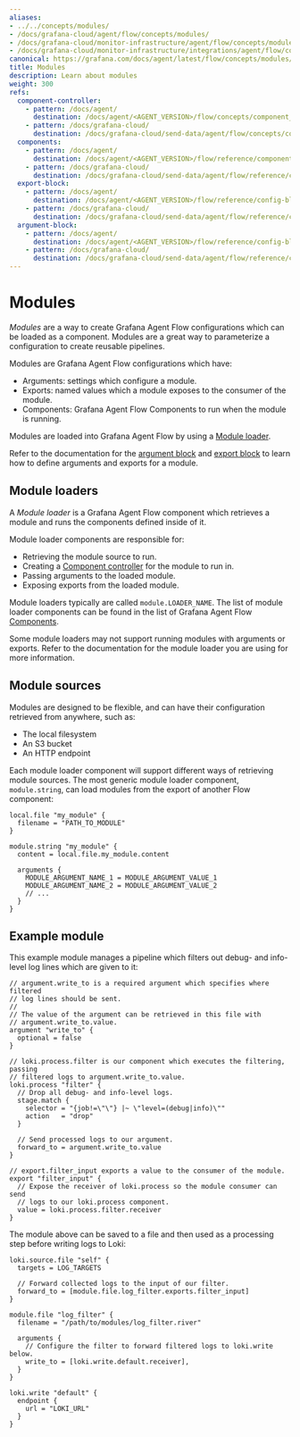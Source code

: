 ```yaml
---
aliases:
- ../../concepts/modules/
- /docs/grafana-cloud/agent/flow/concepts/modules/
- /docs/grafana-cloud/monitor-infrastructure/agent/flow/concepts/modules/
- /docs/grafana-cloud/monitor-infrastructure/integrations/agent/flow/concepts/modules/
canonical: https://grafana.com/docs/agent/latest/flow/concepts/modules/
title: Modules
description: Learn about modules
weight: 300
refs:
  component-controller:
    - pattern: /docs/agent/
      destination: /docs/agent/<AGENT_VERSION>/flow/concepts/component_controller/
    - pattern: /docs/grafana-cloud/
      destination: /docs/grafana-cloud/send-data/agent/flow/concepts/component_controller/
  components:
    - pattern: /docs/agent/
      destination: /docs/agent/<AGENT_VERSION>/flow/reference/components/
    - pattern: /docs/grafana-cloud/
      destination: /docs/grafana-cloud/send-data/agent/flow/reference/components/
  export-block:
    - pattern: /docs/agent/
      destination: /docs/agent/<AGENT_VERSION>/flow/reference/config-blocks/export/
    - pattern: /docs/grafana-cloud/
      destination: /docs/grafana-cloud/send-data/agent/flow/reference/config-blocks/export/
  argument-block:
    - pattern: /docs/agent/
      destination: /docs/agent/<AGENT_VERSION>/flow/reference/config-blocks/argument/
    - pattern: /docs/grafana-cloud/
      destination: /docs/grafana-cloud/send-data/agent/flow/reference/config-blocks/argument/
---
```


# Modules

_Modules_ are a way to create Grafana Agent Flow configurations which can be
loaded as a component. Modules are a great way to parameterize a configuration
to create reusable pipelines.

Modules are Grafana Agent Flow configurations which have:

* Arguments: settings which configure a module.
* Exports: named values which a module exposes to the consumer of the module.
* Components: Grafana Agent Flow Components to run when the module is running.

Modules are loaded into Grafana Agent Flow by using a [Module
loader](#module-loaders).

Refer to the documentation for the [argument block](ref:argument-block) and [export block](ref:export-block) to
learn how to define arguments and exports for a module.

## Module loaders

A _Module loader_ is a Grafana Agent Flow component which retrieves a module
and runs the components defined inside of it.

Module loader components are responsible for:

* Retrieving the module source to run.
* Creating a [Component controller](ref:component-controller) for the module to run in.
* Passing arguments to the loaded module.
* Exposing exports from the loaded module.

Module loaders typically are called `module.LOADER_NAME`. The list of module
loader components can be found in the list of Grafana Agent Flow
[Components](ref:components).

Some module loaders may not support running modules with arguments or exports.
Refer to the documentation for the module loader you are using for more
information.

## Module sources

Modules are designed to be flexible, and can have their configuration retrieved
from anywhere, such as:

* The local filesystem
* An S3 bucket
* An HTTP endpoint

Each module loader component will support different ways of retrieving module
sources. The most generic module loader component, `module.string`, can load
modules from the export of another Flow component:

```river
local.file "my_module" {
  filename = "PATH_TO_MODULE"
}

module.string "my_module" {
  content = local.file.my_module.content

  arguments {
    MODULE_ARGUMENT_NAME_1 = MODULE_ARGUMENT_VALUE_1
    MODULE_ARGUMENT_NAME_2 = MODULE_ARGUMENT_VALUE_2
    // ...
  }
}
```

## Example module

This example module manages a pipeline which filters out debug- and info-level
log lines which are given to it:

```river
// argument.write_to is a required argument which specifies where filtered
// log lines should be sent.
//
// The value of the argument can be retrieved in this file with
// argument.write_to.value.
argument "write_to" {
  optional = false
}

// loki.process.filter is our component which executes the filtering, passing
// filtered logs to argument.write_to.value.
loki.process "filter" {
  // Drop all debug- and info-level logs.
  stage.match {
    selector = "{job!=\"\"} |~ \"level=(debug|info)\""
    action   = "drop"
  }

  // Send processed logs to our argument.
  forward_to = argument.write_to.value
}

// export.filter_input exports a value to the consumer of the module.
export "filter_input" {
  // Expose the receiver of loki.process so the module consumer can send
  // logs to our loki.process component.
  value = loki.process.filter.receiver
}
```

The module above can be saved to a file and then used as a processing step
before writing logs to Loki:

```river
loki.source.file "self" {
  targets = LOG_TARGETS

  // Forward collected logs to the input of our filter.
  forward_to = [module.file.log_filter.exports.filter_input]
}

module.file "log_filter" {
  filename = "/path/to/modules/log_filter.river"

  arguments {
    // Configure the filter to forward filtered logs to loki.write below.
    write_to = [loki.write.default.receiver],
  }
}

loki.write "default" {
  endpoint {
    url = "LOKI_URL"
  }
}
```

